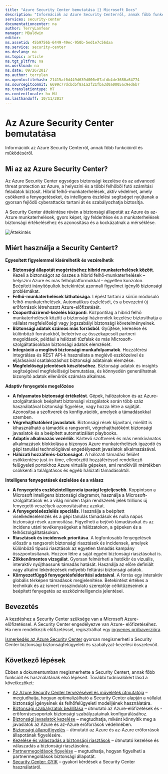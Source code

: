 ```yaml
---
title: "Azure Security Center bemutatása |} Microsoft Docs"
description: "Információk az Azure Security Centerről, annak főbb funkcióiról és működéséről."
services: security-center
documentationcenter: na
author: TerryLanfear
manager: MBaldwin
editor: 
ms.assetid: 45b9756b-6449-49ec-950b-5ed1e7c56daa
ms.service: security-center
ms.devlang: na
ms.topic: article
ms.tgt_pltfrm: na
ms.workload: na
ms.date: 09/26/2017
ms.author: terrylan
ms.openlocfilehash: 21415af0d449d639d000e07afdb4de3680a64774
ms.sourcegitcommit: 6699c77dcbd5f8a1a2f21fba3d0a0005ac9ed6b7
ms.translationtype: MT
ms.contentlocale: hu-HU
ms.lasthandoff: 10/11/2017
---
```

# <a name="introduction-to-azure-security-center"></a>Az Azure Security Center bemutatása
Információk az Azure Security Centerről, annak főbb funkcióiról és működéséről.

## <a name="what-is-azure-security-center"></a>Mi az az Azure Security Center?
Az Azure Security Center egységes biztonsági kezelése és az advanced threat protection az Azure, a helyszíni és a többi felhőből futó számítási feladatok biztosít.  Hibrid felhő-munkaterhelések, aktív védelmet, amely csökkenti a fenyegetéseket, és intelligens észlelési segítséget nyújtanak a gyorsan fejlődő cyberattacks tartani át és szabályozhatja biztosítja.

A Security Center áttekintése révén a biztonsági állapotát az Azure és az-Azure munkaterhelések, gyors képet, így felderítése és a munkaterhelések biztonsági értékeléséhez és azonosítása és a kockázatnak a mérséklése.

![Áttekintés](./media/security-center-intro/security-center-intro-fig1.png)

## <a name="why-use-security-center"></a>Miért használja a Security Centert?

**Egyesített figyelemmel kísérelhetik és vezérelhetik**

- **Biztonsági állapotát megértéséhez hibrid munkaterhelések között**. Kezeli a biztonságot az összes a hibrid felhő-munkaterhelések – helyszíni Azure és más felhőplatformokkal – egyetlen konzolon. Beépített irányítópultok betekintést azonnali figyelmet igénylő biztonsági problémákat.
- **Felhő-munkaterhelések láthatósága**. Lépést tartani a sűrűn módosuló felhő-munkaterhelések. Automatikus észlelését, és a bevezetni új erőforrások létrehozott Azure-előfizetését.
- **Csoportházirend-kezelés központi**. Központilag a hibrid felhő munkaterhelések között a biztonsági házirendek kezelése biztosíthatja a vállalat megfelelőségi vagy jogszabályi biztonsági követelményeinek.
- **Biztonsági adatok számos más forrásból**. Gyűjtése, keresése és különböző forrásokból, beleértve az összekapcsolt partneri megoldások, például a hálózati tűzfalak és más Microsoft-szolgáltatásokban biztonsági adatok elemzését. 
- **Integráció a meglévő biztonsági munkafolyamatok**. Hozzáférési integrálása és REST API-k használata a meglévő eszközeivel és eljárásaival csatlakozáshoz biztonsági adatainak elemzése.
- **Megfelelőségi jelentések készítéséhez**. Biztonsági adatok és insights segítségével megfelelőségi bemutatása, és könnyedén generálhatnak bizonyító adatok ellenőrök számára alkalmas.

**Adaptív fenyegetés megelőzése**

- **A folyamatos biztonsági értékelést**. Gépek, hálózatokon és az Azure-szolgáltatások beépített biztonsági vizsgálatok során több száz használatával biztonsági figyelése, vagy hozza létre a sajátját. Azonosítsa a szoftverek és konfigurációk, amelyek a támadásokkal szemben.
- **Végrehajthatóként javaslatok**. Biztonsági rések kijavítani, mielőtt is kihasználható a támadók a rangsorolt, végrehajthatóként biztonsági javaslatok és a beépített automatizálást playbooks.
- **Adaptív alkalmazás vezérlők**. Kártevő szoftverek és más nemkívánatos alkalmazások blokkolása a bizonyos Azure munkaterhelések igazodó és gépi tanulási technológiával engedélyezett javaslatok alkalmazásával. 
- **Hálózati hozzáférés-biztonságot**. A hálózati támadási felület csökkentése just-in-time, ellenőrzött hozzáféréssel rendelkező felügyeleti portokhoz Azure virtuális gépeken, ami rendkívüli mértékben csökkenti a találgatásos és egyéb hálózati támadásoktól.

**Intelligens fenyegetések észlelése és a válasz**

- **A fenyegetés eszközintelligencia iparági legteljesebb**. Koppintson a Microsoft intelligens biztonsági diagramot, használja a Microsoft-szolgáltatások és a világ minden táján rendszerek jelek trillions új fenyegető veszélyek azonosításához azokat.
- **A fenyegetésészlelés speciális**. Használja a beépített viselkedéselemzés és a gépi tanulás támadások és nulla napos biztonsági rések azonosítása. Figyelheti a bejövő támadásokat és az incidens utáni tevékenységeket a hálózatokon, a gépeken és a felhőszolgáltatásokon.
- **Riasztások és incidensek prioritása**. A legfontosabb fenyegetések először a rangsorolt biztonsági riasztások és incidensek, amelyek különböző típusú riasztások az egyetlen támadás kampány összpontosítanak. Hozzon létre a saját egyéni biztonsági riasztásokat is.
- **Zökkenőmentes vizsgálat**. Gyorsan felmérheti a hatókör és vizuális, interaktív nyújthassunk támadás hatását. Használja az előre definiált vagy alkalmi lekérdezések mélyebb feltárási biztonsági adatok. 
- **Környezetfüggő fenyegetésfelderítési adataival**. A forrás egy interaktív globális térképen támadások megjelenítése. Betekintést értékes a technikák és az ismert rosszindulatú szereplője célkitűzéseinek a beépített fenyegetés az eszközintelligencia jelentései.

## <a name="get-started"></a>Bevezetés
A kezdéshez a Security Center szüksége van a Microsoft Azure-előfizetéssel. A Security Center engedélyezve van Azure- előfizetéséhez. Ha nem rendelkezik előfizetéssel, regisztrálhat egy [ingyenes próbaverzióra](https://azure.microsoft.com/pricing/free-trial/). 

[Ismerkedés az Azure Security Center](https://docs.microsoft.com/azure/security-center/security-center-get-started) gyorsan megismerheti a Security Center biztonsági biztonságfelügyeleti és szabályzat-kezelési összetevőit. 


## <a name="next-steps"></a>Következő lépések
Ebben a dokumentumban megismerhette a Security Centert, annak főbb funkcióit és használatának első lépéseit. További tudnivalókért lásd a következőket:

* [Az Azure Security Center tervezésével és műveletek útmutatója](security-center-planning-and-operations-guide.md) – megtudhatja, hogyan optimalizálható a Security Center alapján a vállalat biztonsági igényeinek és felhőfelügyeleti modelljének használatára.
* [Biztonsági szabályzatok beállítása](https://docs.microsoft.com/azure/security-center/security-center-policies) – útmutató az Azure-előfizetések és -erőforráscsoportok biztonsági szabályzatainak konfigurálásához.
* [Biztonsági javaslatok kezelése](https://docs.microsoft.com/azure/security-center/security-center-recommendations) – megtudhatja, miként könnyítik meg a javaslatok az Azure és az-Azure erőforrások védelmében.
* [Biztonsági állapotfigyelés](https://docs.microsoft.com/azure/security-center/security-center-monitoring) – útmutató az Azure és az-Azure erőforrások állapotának figyelésére.
* [Kezelése és válaszadás a biztonsági riasztások](https://docs.microsoft.com/azure/security-center/security-center-managing-and-responding-alerts) – útmutató kezelése és válaszadás a biztonsági riasztásokra.
* [Partnermegoldások figyelése](https://docs.microsoft.com/azure/security-center/security-center-partner-solutions) – megtudhatja, hogyan figyelheti a partnermegoldások biztonsági állapotát.
* [Security Center: GYIK](https://docs.microsoft.com/azure/security-center/security-center-faq) – gyakori kérdések a Security Center használatáról.



